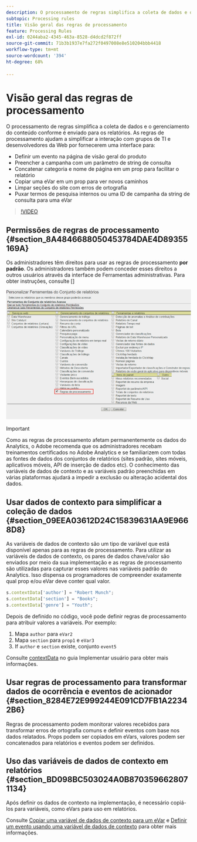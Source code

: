 ```yaml
---
description: O processamento de regras simplifica a coleta de dados e o gerenciamento do conteúdo conforme é enviado para os relatórios.
subtopic: Processing rules
title: Visão geral das regras de processamento
feature: Processing Rules
exl-id: 0244aba2-4345-463a-8528-d4dcd2f872ff
source-git-commit: 71b3b1937e7fa272f0497008e8e510204bbb4418
workflow-type: tm+mt
source-wordcount: '394'
ht-degree: 68%

---
```


# Visão geral das regras de processamento

O processamento de regras simplifica a coleta de dados e o gerenciamento do conteúdo conforme é enviado para os relatórios. As regras de processamento ajudam a simplificar a interação com grupos de TI e desenvolvedores da Web por fornecerem uma interface para:

* Definir um evento na página de visão geral do produto
* Preencher a campanha com um parâmetro de string de consulta
* Concatenar categoria e nome de página em um prop para facilitar o relatório
* Copiar uma eVar em um prop para ver novos caminhos
* Limpar seções do site com erros de ortografia
* Puxar termos de pesquisa internos ou uma ID de campanha da string de consulta para uma eVar

>[!VIDEO](https://video.tv.adobe.com/v/26124/?quality=12&learn=on)

## Permissões de regras de processamento {#section_8A4846688050453784DAE4D89355169A}

Os administradores têm direitos para usar as regras de processamento **por padrão**. Os administradores também podem conceder esses direitos a outros usuários através da interface de Ferramentas administrativas. Para obter instruções, consulte []

![](assets/processing-rules.png)

>[!IMPORTANT]
>
>Como as regras de processamento afetam permanentemente os dados do Analytics, o Adobe recomenda que os administradores recebam treinamentos certificados no Adobe Analytics e se familiarizem com todas as fontes de dados dos conjuntos de relatórios (sites padrão, sites móveis, aplicativos móveis, API de inserção de dados etc). O conhecimento das variáveis de dados de contexto e as variáveis padrão preenchidas em várias plataformas ajudará a impedir a exclusão ou alteração acidental dos dados.

## Usar dados de contexto para simplificar a coleção de dados {#section_09EEA03612D24C15839631AA9E9668D8}

As variáveis de dados de contexto são um tipo de variável que está disponível apenas para as regras de processamento. Para utilizar as variáveis de dados de contexto, os pares de dados chave/valor são enviados por meio da sua implementação e as regras de processamento são utilizadas para capturar esses valores nas variáveis padrão do Analytics. Isso dispensa os programadores de compreender exatamente qual prop e/ou eVar deve conter qual valor.

```js
s.contextData['author'] = "Robert Munch";
s.contextData['section'] = "Books";
s.contextData['genre'] = "Youth";
```

Depois de definido no código, você pode definir regras de processamento para atribuir valores a variáveis. Por exemplo:

1. Mapa `author` para `eVar2`
2. Mapa `section` para `prop1` e `eVar3`
3. If `author` e `section` existe, conjunto `event5`

Consulte [contextData](/help/implement/vars/page-vars/contextdata.md) no guia Implementar usuário para obter mais informações.

## Usar regras de processamento para transformar dados de ocorrência e eventos de acionador {#section_8284E72E999244E091CD7FB1A22342B6}

Regras de processamento podem monitorar valores recebidos para transformar erros de ortografia comuns e definir eventos com base nos dados relatados. Props podem ser copiados em eVars, valores podem ser concatenados para relatórios e eventos podem ser definidos.

## Uso das variáveis de dados de contexto em relatórios {#section_BD098BC503024A0B8703596628071134}

Após definir os dados de contexto na implementação, é necessário copiá-los para variáveis, como eVars para uso em relatórios.

Consulte [Copiar uma variável de dados de contexto para um eVar](processing-rules-examples/processing-rules-copy-context-data.md) e [Definir um evento usando uma variável de dados de contexto](processing-rules-examples/processing-rules-copy-context-data-event.md) para obter mais informações.
